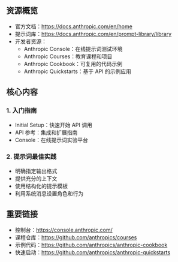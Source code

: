 
## 资源概览
- 官方文档：https://docs.anthropic.com/en/home
- 提示词库：https://docs.anthropic.com/en/prompt-library/library
- 开发者资源：
  - Anthropic Console：在线提示词测试环境
  - Anthropic Courses：教育课程和项目
  - Anthropic Cookbook：可复用的代码示例
  - Anthropic Quickstarts：基于 API 的示例应用

## 核心内容

### 1. 入门指南
- Initial Setup：快速开始 API 调用
- API 参考：集成和扩展指南
- Console：在线提示词实验平台

### 2. 提示词最佳实践
- 明确指定输出格式
- 提供充分的上下文
- 使用结构化的提示模板
- 利用系统消息设置角色和行为

## 重要链接
- 控制台：https://console.anthropic.com/
- 课程仓库：https://github.com/anthropics/courses
- 示例代码：https://github.com/anthropics/anthropic-cookbook
- 快速启动：https://github.com/anthropics/anthropic-quickstarts


